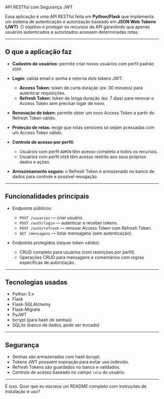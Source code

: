 API RESTful com Segurança JWT

Essa aplicação é uma API RESTful feita em **Python/Flask** que implementa um sistema de autenticação e autorização baseado em **JSON Web Tokens (JWT)**. O objetivo é proteger os recursos da API garantindo que apenas usuários autenticados e autorizados acessem determinadas rotas.

---

## O que a aplicação faz

* **Cadastro de usuários:** permite criar novos usuários com perfil padrão `USER`.
* **Login:** valida email e senha e retorna dois tokens JWT:

  * **Access Token:** token de curta duração (ex: 30 minutos) para autenticar requisições.
  * **Refresh Token:** token de longa duração (ex: 7 dias) para renovar o Access Token sem precisar logar de novo.
* **Renovação de token:** permite obter um novo Access Token a partir do Refresh Token válido.
* **Proteção de rotas:** exige que rotas sensíveis só sejam acessadas com um Access Token válido.
* **Controle de acesso por perfil:**

  * Usuários com perfil `ADMIN` têm acesso completo a todos os recursos.
  * Usuários com perfil `USER` têm acesso restrito aos seus próprios dados e ações.
* **Armazenamento seguro:** o Refresh Token é armazenado no banco de dados para controle e possível revogação.

---

## Funcionalidades principais

* Endpoints públicos:

  * `POST /usuarios` — criar usuário.
  * `POST /auth/login` — autenticar e receber tokens.
  * `POST /auth/refresh` — renovar Access Token com Refresh Token.
  * `GET /mensagens` — listar mensagens (sem autenticação).

* Endpoints protegidos (requer token válido):

  * CRUD completo para usuários (com restrições por perfil).
  * Operações CRUD para mensagens e comentários com regras específicas de autorização.

---

## Tecnologias usadas

* Python 3.x
* Flask
* Flask-SQLAlchemy
* Flask-Migrate
* PyJWT
* bcrypt (para hash de senhas)
* SQLite (banco de dados, pode ser trocado)

---

## Segurança

* Senhas são armazenadas com hash bcrypt.
* Tokens JWT possuem expiração para evitar uso indevido.
* Refresh Tokens são guardados no banco e validados.
* Controle de acesso baseado no campo `role` do usuário.

---

É isso. Quer que eu escreva um README completo com instruções de instalação e uso?
